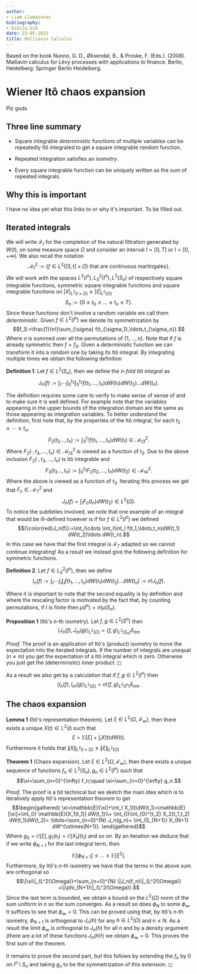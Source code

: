 ```yaml
---
author:
- Liam Llamazares
bibliography:
- biblio.bib
date: 23-05-2022
title: Malliavin Calculus
---
```

Based on the book Nunno, G. D., Øksendal, B., & Proske, F. (Eds.). (2008). Malliavin calculus for Lévy processes with applications to finance. Berlin, Heidelberg: Springer Berlin Heidelberg.

# Wiener Itô chaos expansion
Plz gods
<object data="assets/Malliavin_Oksendal_Chapter_1.pdf" width="1000" height="1000" type='application/pdf'></object>

## Three line summary

-   Square integrable *deterministic* functions of multiple variables
    can be repeatedly Itô integrated to get a square integrable *random*
    function.

-   Repeated integration satisfies an *isometry*.

-   Every square integrable function can be uniquely written as the
    *sum* of repeated integrals.

## Why this is important

I have no idea yet what this links to or why it's important. To be
filled out.

## Iterated integrals

We will write $\mathcal{F}_t$ for the completion of the natural
filtration generated by $W(t)$, on some measure space $\Omega$ and
consider an interval $I=[0,T]$ or $I=[0,+\infty)$. We also recall the
notation
$$\mathcal{M}_t^2:=\{f\in L^2([0,t]\times\Omega)\text{ that are continuous martingales}\}.$$
We will work with the spaces $L^2(I^n), L^2_S(I^n),L^2(S_n)$ of
respectively square integrable functions, symmetric square integrable
functions and square integrable functions on
$|X|_{L^2(I\times\Omega)}\leq|\xi|_{L^2(\Omega)}$
$$S_n:=\{0\leq t_0\leq\ldots\leq t_n\leq T\}.$$ 
 Since these functions
don't involve a random variable we call them *deterministic*. Given
$f\in L^2(I^n)$ we denote its symmetrization by
$$f_S:=\frac{1}{n!}\sum_{\sigma} f(t_{\sigma_1},\ldots,t_{\sigma_n}).$$
Where $\sigma$ is summed over all the permutations of $\{1,\ldots,n\}$.
Note that if $f$ is already symmetric then $f=f_S$. Given a
*deterministic* function we can transform it into a *random* one by
taking its Itô integral. By integrating multiple times we obtain the
following definition

**Definition 1**. Let $f\in L^2(S_n)$, then we define the *n-fold Itô
integral* as
$$J_n(f):=\int_I\cdots \int_{0}^{t_3}\int_{0}^{t_2} f(t_1,\ldots,t_n)dW(t_1) dW(t_2)\ldots dW(t_n).$$

The definition requires some care to verify to make sense of sense of
and to make sure it is well defined. For example note that the variables
appearing in the upper bounds of the integration domain are the same as
those appearing as integration variables. To better understand the
definition, first note that, by the properties of the Itô integral, for
each $t_2\leq\cdots\leq t_n$,
$$F_2(t_2\ldots,t_n):=    \int_{0}^{t_2} f(t_1,\ldots,t_n)dW(t_1) \in \mathcal{M}_{t3}^2.$$
Where $F_2(\cdot,t_3,\ldots,t_n)\in \mathcal{M}_{t3}^2$ is viewed as a
function of $t_2$. Due to the above inclusion
$F_2(\cdot,t_3,\ldots,t_n)$ is Itô integrable and
$$F_3(t_3\ldots,t_n):=    \int_{0}^{t_3} F_2(t_2,\ldots,t_n)dW(t_2) \in \mathcal{M}_{t4}^2  .$$
Where the above is viewed as a function of $t_3$. Iterating this process
we get that $F_n \in \mathcal{M}_T^2$ and
$$J_n(f)=\int_I F_n(t_n)dW(t_2) \in L^2(\Omega).$$
To notice the
subtleties involved, we note that one example of an integral that would
be ill-defined however is if for $f\in L^2(I^n)$ we defined
$${\color{red}J_n(f)}:=\int_I\cdots \int_I\int_I f(t_1,\ldots,t_n)dW(t_1) dW(t_2)\ldots dW(t_n).$$
In this case we have that the first integral is $\mathcal{F}_T$ adapted so we cannot continue integrating!
As a result we instead give the following definition for symmetric
functions.


**Definition 2**. Let $f\in L^2_S(I^n)$, then we define
$$I_n(f):=\int_I\cdots \int_I\int_I f(t_1,\ldots,t_n)dW(t_1) dW(t_2)\ldots dW(t_n):=n! J_n(f).$$


Where it is important to note that the second equality is by definition
and where the rescaling factor is motivated by the fact that, by
counting permutations, if $I$ is finite then $\mu(I^n)=n! \mu(S_n)$.


**Proposition 1** (Itô's n-th isometry). Let $f,g\in L^2(S^n)$ then
$$\left\langle J_n(f),J_m(g)\right\rangle_{L^2(\Omega)}=\left\langle f,g\right\rangle_{L^2(S_n)}\delta_{nm}$$



*Proof.* The proof is an application of Itô's (product) isometry to move
the expectation into the iterated integrals. If the number of integrals
are unequal ($n\neq m$) you get the expectation of a Itô integral which
is zero. Otherwise you just get the (deterministic) inner product. ◻

As a result we also get by a calculation that if $f,g\in L^2(I^n)$ then
$$\left\langle I_n(f),I_m(g)\right\rangle_{L^2(\Omega)}=n!\left\langle f,g\right\rangle_{L^2(I^n)}\delta_{nm}.$$

## The chaos expansion


**Lemma 1** (Itô's representation theorem). Let
$\xi\in L^2(\Omega,\mathcal{F}_\infty)$, then there exists a unique
$X(t)\in \mathbb{L}^2(I)$ such that
$$\xi=\mathbb{E}[\xi]+\int_{I} X(t)dW(t).$$ 
Furthermore it holds that
$\|X\|_{L^2(I\times\Omega)}\leq \|\xi\|_{L^2(\Omega)}$


**Theorem 1** (Chaos expansion). Let
$\xi\in L^2(\Omega,\mathcal{F}_\infty)$, then there exists a unique
sequence of functions $f_n \in L^2(S_n),g_n \in L^2(I^n)$ such that
$$\xi=\sum_{n=0}^{\infty}  f_n;\quad \xi=\sum_{n=0}^{\infty} g_n.$$


*Proof.* The proof is a bit technical but we sketch the main idea which
is to iteratively apply Itô's representation theorem to get
$$\begin{gathered}
            \xi=\mathbb{E}[\xi]+\int_I X_1(t)dW(t_1)=\mathbb{E}[\xi]+\int_{I} \mathbb{E}[X_1(t_1)] dW(t_1)\\+ \int_{I}\int_{0}^{t_2} X_2(t_1,t_2) dW(t_1)dW(t_2)= \ldots=\sum_{n=0}^{N}  J_n(g_n)+ \int_{S_{N+1}} X_{N+1} dW^{\otimes(N+1)}.
        \end{gathered}$$
 Where
$g_0=\mathcal{E}[\xi], g_1(t_1) =\mathcal{E}[X_1](t_1)$ and so on. By an
iteration we deduce that if we write $\phi_{N+1}$ for the last integral
term, then $$\mathbb{E}[\phi_{N+1}]\leq\ldots\leq \mathbb{E}[\xi^2].$$
Furthermore, by Itô's $n$-th isometry we have that the terms in the
above sum are orthogonal so
$$\|\xi\|_{L^2(\Omega)}=\sum_{n=0}^{N} \|J_n(f_n)\|_{L^2(\Omega)} +\|\phi_{N+1}\|_{L^2(\Omega)}.$$
Since the last term is bounded, we obtain a bound on the $L^2(\Omega)$
norm of the sum uniform in $n$ so the sum converges. As a result so does
$\phi_N$ to some $\phi_\infty$. It suffices to see that $\phi_\infty=0$.
This can be proved using that, by Itô's $n$-th isometry, $\phi_{N+1}$ is
orthogonal to $J_n(h)$ for any $h\in L^2(\Omega)$ and $n\leq N$. As a
result the limit $\phi_\infty$ is orthogonal to $J_n(h)$ for all $n$ and
by a density argument (there are a lot of these functions $J_n(h)$!) we
obtain $\phi_\infty=0$. This proves the first sum of the theorem.\
\
It remains to prove the second part, but this follows by extending the
$f_n$ by $0$ on $I^n\setminus S_n$ and taking $g_n$ to be the
symmetrization of this extension. ◻
